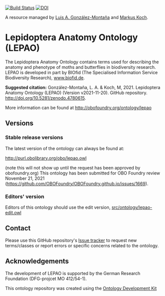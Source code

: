 [![Build Status](https://travis-ci.org/luis-gonzalez-m/lepao.svg?branch=master)](https://travis-ci.org/luis-gonzalez-m/lepao)
[![DOI](https://zenodo.org/badge/330804917.svg)](https://zenodo.org/badge/latestdoi/330804917)

A resource managed by [Luis A. González-Montaña](https://github.com/luis-gonzalez-m) and [Markus Koch](https://github.com/mjklep).

# Lepidoptera Anatomy Ontology (LEPAO)

The Lepidoptera Anatomy Ontology contains terms used for describing the anatomy and phenotype of moths and butterflies in biodiversity research. LEPAO is developed in part by BIOfid (The Specialised Information Service Biodiversity Research), www.biofid.de. 

**Suggested citation:** González-Montaña, L. A. & Koch, M, 2021. Lepidoptera Anatomy Ontology (LEPAO) (Version v2021-11-20). GitHub repository. http://doi.org/10.5281/zenodo.4780615.

More information can be found at http://obofoundry.org/ontology/lepao

## Versions

### Stable release versions

The latest version of the ontology can always be found at:

http://purl.obolibrary.org/obo/lepao.owl

(note this will not show up until the request has been approved by obofoundry.org)
This ontology has been submitted for OBO Foundry review November 21, 2021 (https://github.com/OBOFoundry/OBOFoundry.github.io/issues/1669).


### Editors' version

Editors of this ontology should use the edit version, [src/ontology/lepao-edit.owl](src/ontology/lepao-edit.owl)

## Contact

Please use this GitHub repository's [Issue tracker](https://github.com/insect-morphology/lepao/issues) to request new terms/classes or report errors or specific concerns related to the ontology.

## Acknowledgements

The development of LEPAO is supported by the German Research Foundation (DFG-projcet MO 412/54-1).

This ontology repository was created using the [Ontology Development Kit](https://github.com/INCATools/ontology-development-kit)

